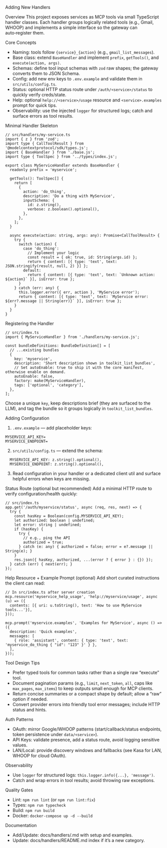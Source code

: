 Adding New Handlers

Overview
This project exposes services as MCP tools via small TypeScript handler classes. Each handler groups logically related tools (e.g., Gmail, WHOOP) and implements a simple interface so the gateway can auto‑register them.

Core Concepts
- Naming: tools follow `{service}_{action}` (e.g., `gmail_list_messages`).
- Base class: extend `BaseHandler` and implement `prefix`, `getTools()`, and `execute(action, args)`.
- Schemas: define tool input schemas with `zod` raw shapes; the gateway converts them to JSON Schema.
- Config: add new env keys to `.env.example` and validate them in `src/utils/config.ts`.
- Status: optional HTTP status route under `/auth/<service>/status` to quickly verify creds/state.
- Help: optional `help://<service>/usage` resource and `<service>.examples` prompt for quick tips.
- Observability: use the injected `logger` for structured logs; catch and surface errors as tool results.

Minimal Handler Skeleton
```
// src/handlers/my-service.ts
import { z } from 'zod';
import type { CallToolResult } from '@modelcontextprotocol/sdk/types.js';
import { BaseHandler } from './base.js';
import type { ToolSpec } from '../types/index.js';

export class MyServiceHandler extends BaseHandler {
  readonly prefix = 'myservice';

  getTools(): ToolSpec[] {
    return [
      {
        action: 'do_thing',
        description: 'Do a thing with MyService',
        inputSchema: {
          id: z.string(),
          verbose: z.boolean().optional(),
        },
      },
    ];
  }

  async execute(action: string, args: any): Promise<CallToolResult> {
    try {
      switch (action) {
        case 'do_thing':
          // Implement your logic
          const result = { ok: true, id: String(args.id) };
          return { content: [{ type: 'text', text: JSON.stringify(result, null, 2) }] };
        default:
          return { content: [{ type: 'text', text: `Unknown action: ${action}` }], isError: true };
      }
    } catch (err: any) {
      this.logger.error({ err, action }, 'MyService error');
      return { content: [{ type: 'text', text: `MyService error: ${err?.message || String(err)}` }], isError: true };
    }
  }
}
```

Registering the Handler
```
// src/index.ts
import { MyServiceHandler } from './handlers/my-service.js';

const bundleDefinitions: BundleDefinition[] = [
  // ...existing bundles
  {
    key: 'myservice',
    description: 'Short description shown in toolkit_list_bundles',
    // Set autoEnable: true to ship it with the core manifest, otherwise enable on demand.
    autoEnable: false,
    factory: make(MyServiceHandler),
    tags: ['optional', 'category'],
  },
];
```

Choose a unique `key`, keep descriptions brief (they are surfaced to the LLM), and tag the bundle so it groups logically in `toolkit_list_bundles`.

Adding Configuration
1) `.env.example` — add placeholder keys:
```
MYSERVICE_API_KEY=
MYSERVICE_ENDPOINT=
```
2) `src/utils/config.ts` — extend the schema:
```
  MYSERVICE_API_KEY: z.string().optional(),
  MYSERVICE_ENDPOINT: z.string().optional(),
```
3) Read configuration in your handler or a dedicated client util and surface helpful errors when keys are missing.

Status Route (optional but recommended)
Add a minimal HTTP route to verify configuration/health quickly:
```
// src/index.ts
app.get('/auth/myservice/status', async (req, res, next) => {
  try {
    const hasKey = Boolean(config.MYSERVICE_API_KEY);
    let authorized: boolean | undefined;
    let error: string | undefined;
    if (hasKey) {
      try {
        // e.g., ping the API
        authorized = true;
      } catch (e: any) { authorized = false; error = e?.message || String(e); }
    }
    res.json({ hasKey, authorized, ...(error ? { error } : {}) });
  } catch (err) { next(err); }
});
```

Help Resource + Example Prompt (optional)
Add short curated instructions the client can read:
```
// In src/index.ts after server creation
mcp.resource('myservice_help_usage', 'help://myservice/usage', async (u) => ({
  contents: [{ uri: u.toString(), text: 'How to use MyService tools...'}],
}));

mcp.prompt('myservice.examples', 'Examples for MyService', async () => ({
  description: 'Quick examples',
  messages: [
    { role: 'assistant', content: { type: 'text', text: 'myservice_do_thing { "id": "123" }' } },
  ],
}));
```

Tool Design Tips
- Prefer typed tools for common tasks rather than a single raw “execute” tool.
- Document pagination params (e.g., `limit`, `next_token`, `all`, caps like `max_pages`, `max_items`) to keep outputs small enough for MCP clients.
- Return concise summaries or a compact shape by default; allow a “raw” option if needed.
- Convert provider errors into friendly tool error messages; include HTTP status and hints.

Auth Patterns
- OAuth: mirror Google/WHOOP patterns (start/callback/status endpoints, token persistence under `data/<service>`).
- API Keys: validate presence, add a status route, avoid logging sensitive values.
- LAN/Local: provide discovery windows and fallbacks (see Kasa for LAN, WHOOP for cloud OAuth).

Observability
- Use `logger` for structured logs: `this.logger.info({...}, 'message')`.
- Catch and wrap errors in tool results; avoid throwing raw exceptions.

Quality Gates
- Lint: `npm run lint` (or `npm run lint:fix`)
- Types: `npm run typecheck`
- Build: `npm run build`
- Docker: `docker-compose up -d --build`

Documentation
- Add/Update: docs/handlers/<SERVICE>.md with setup and examples.
- Update: docs/handlers/README.md index if it’s a new category.

